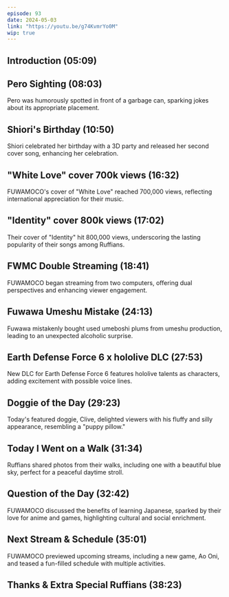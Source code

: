 ```yaml
---
episode: 93
date: 2024-05-03
link: "https://youtu.be/g74KvmrYo0M"
wip: true
---
```


## Introduction (05:09)

## Pero Sighting (08:03)

Pero was humorously spotted in front of a garbage can, sparking jokes about its appropriate placement.

## Shiori's Birthday (10:50)

Shiori celebrated her birthday with a 3D party and released her second cover song, enhancing her celebration.

## "White Love" cover 700k views (16:32)

FUWAMOCO's cover of "White Love" reached 700,000 views, reflecting international appreciation for their music.

## "Identity" cover 800k views (17:02)

Their cover of "Identity" hit 800,000 views, underscoring the lasting popularity of their songs among Ruffians.

## FWMC Double Streaming (18:41)

FUWAMOCO began streaming from two computers, offering dual perspectives and enhancing viewer engagement.

## Fuwawa Umeshu Mistake (24:13)

Fuwawa mistakenly bought used umeboshi plums from umeshu production, leading to an unexpected alcoholic surprise.

## Earth Defense Force 6 x hololive DLC (27:53)

New DLC for Earth Defense Force 6 features hololive talents as characters, adding excitement with possible voice lines.

## Doggie of the Day (29:23)

Today's featured doggie, Clive, delighted viewers with his fluffy and silly appearance, resembling a "puppy pillow."

## Today I Went on a Walk (31:34)

Ruffians shared photos from their walks, including one with a beautiful blue sky, perfect for a peaceful daytime stroll.

## Question of the Day (32:42)

FUWAMOCO discussed the benefits of learning Japanese, sparked by their love for anime and games, highlighting cultural and social enrichment.

## Next Stream & Schedule (35:01)

FUWAMOCO previewed upcoming streams, including a new game, Ao Oni, and teased a fun-filled schedule with multiple activities.

## Thanks & Extra Special Ruffians (38:23)

